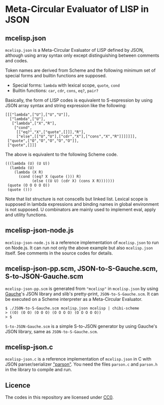 # Meta-Circular Evaluator of LISP in JSON

## mcelisp.json

`mcelisp.json` is a Meta-Circular Evaluator of LISP defined by JSON, although using array syntax only except distinguishing between comments and codes.

Token names are derived from Scheme and the following minimum set of special forms and builtin functions are supposed. 

* Special forms: `lambda` with lexical scope, `quote`, `cond`
* Builtin functions: `car`, `cdr`, `cons`, `eq?`, `pair?`

Basically, the form of LISP codes is equivalent to S-expression by using JSON array syntax and string expression like the following:

```
[[["lambda",["U"],["U","U"]],
  ["lambda",["U"],
   ["lambda",["X","R"],
    ["cond",
     [["eq?","X",["quote",[]]],"R"],
     ["else",[["U","U"],["cdr","X"],["cons","X","R"]]]]]]],
 ["quote",["O","O","O","O","O"]],
 ["quote",[]]]
```

The above is equivalent to the following Scheme code.

```
(((lambda (U) (U U))
  (lambda (U)
    (lambda (X R)
      (cond ((eq? X (quote ())) R)
            (else ((U U) (cdr X) (cons X R)))))))
 (quote (O O O O O))
 (quote ()))
```

Note that list structure is not conscells but linked list. Lexical scope is supposed in lambda expressions and binding names in global environment is not supposed. U combinators are mainly used to implement eval, apply and utility functions.

## mcelisp-json-node.js

`mcelisp-json-node.js` is a reference implementation of `mcelisp.json` to run on Node.js. It can run not only the above example but also `mcelisp.json` itself. See comments in the source codes for details.

## mcelisp-json-pp.scm, JSON-to-S-Gauche.scm, S-to-JSON-Gauche.scm

`mcelisp-json-pp.scm` is generated from `"mcelisp"` in `mcelisp.json` by using [Gauche](http://practical-scheme.net/gauche/)'s JSON library and slib's pretty-print, `JSON-to-S-Gauche.scm`. It can be executed on a Scheme interpreter as a Meta-Circular Evaluator.

```
$ ./JSON-to-S-Gauche.scm mcelisp.json mcelisp | chibi-scheme
> ((O) (O O) (O O O) (O O O O) (O O O O O))
> $
```

`S-to-JSON-Gauche.scm` is a simple S-to-JSON generator by using Gauche's JSON library, same as `JSON-to-S-Gauche.scm`.

## mcelisp-json.c

`mcelisp-json.c` is a reference implementation of `mcelisp.json` in C with JSON parser/serializer ["parson"](https://github.com/kgabis/parson/). You need the files `parson.c` and `parson.h` in the library to compile and run.

## Licence

The codes in this repository are licensed under [CC0](https://creativecommons.org/publicdomain/zero/1.0/).

